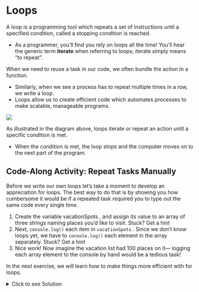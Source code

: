 # Loops

A loop is a programming tool which repeats a set of instructions until a specified condition, called a stopping condition is
reached. 

  - As a programmer, you’ll find you rely on loops all the time! You’ll hear the generic term **iterate** when
referring to loops; iterate simply means “to repeat”.

When we need to reuse a task in our code, we often bundle the action in a function. 
  - Similarly, when we see a process has to repeat multiple times in a row, we write a loop. 
  - Loops allow us to create efficient code which automates processes to make scalable, manageable programs.



![](https://github.com/DrVicki/get-started-with-loops/blob/main/images/1-loops-img%20(1).png)

As illustrated in the diagram above, loops iterate or repeat an action until a specific condition is met. 
  - When the condition is met, the loop stops and the computer moves on to the next part of the program.


## Code-Along Activity: Repeat Tasks Manually

Before we write our own loops let’s take a moment to develop an appreciation for loops. The best way to do that is by
showing you how cumbersome it would be if a repeated task required you to type out the same code every single
time.

  1. Create the variable vacationSpots , and assign its value to an array of three strings naming places you’d like to visit.
Stuck? Get a hint
  2. Next, ```console.log()``` each item in  ```vacationSpots``` . 
        Since we don’t know loops yet, we have to ```console.log()``` each element in the array separately. Stuck? Get a hint
3. Nice work! Now imagine the vacation list had 100 places on it— logging each array element to the console by hand
would be a tedious task! 

In the next exercise, we will learn how to make things more efficient with for loops.


<details>
  <summary>Click to see Solution</summary>
  
  ## Solution
  
  ```
  const vacationSpots = ['Mozambique', 'Thailand', 'Bolivia'];

  console.log(vacationSpots[0]);
  console.log(vacationSpots[1]);
  console.log(vacationSpots[2]);
  ```
</details>
